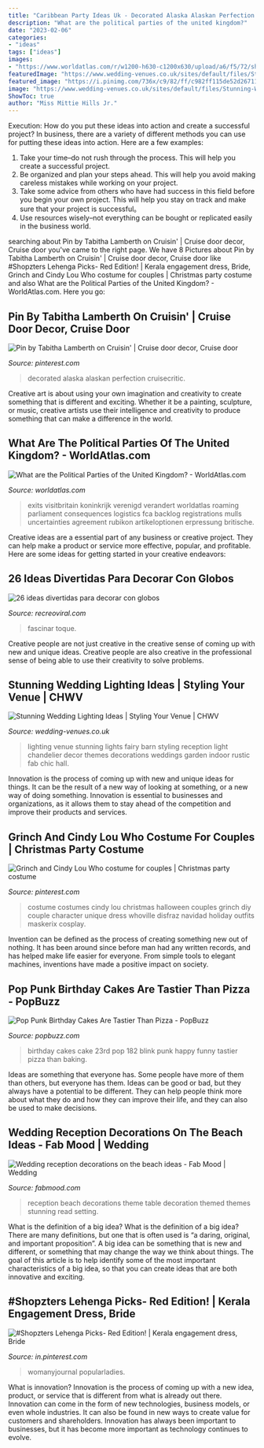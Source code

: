 ```yaml
---
title: "Caribbean Party Ideas Uk - Decorated Alaska Alaskan Perfection Cruisecritic"
description: "What are the political parties of the united kingdom?"
date: "2023-02-06"
categories:
- "ideas"
tags: ["ideas"]
images:
- "https://www.worldatlas.com/r/w1200-h630-c1200x630/upload/a6/f5/72/shutterstock-442081546-1.jpg"
featuredImage: "https://www.wedding-venues.co.uk/sites/default/files/Stunning-Wedding-Lighting-Ideas-fabmood.jpg"
featured_image: "https://i.pinimg.com/736x/c9/82/ff/c982ff115de52d26711f31a45ece01f5.jpg"
image: "https://www.wedding-venues.co.uk/sites/default/files/Stunning-Wedding-Lighting-Ideas-fabmood.jpg"
ShowToc: true
author: "Miss Mittie Hills Jr."
---
```



Execution: How do you put these ideas into action and create a successful project?
In business, there are a variety of different methods you can use for putting these ideas into action. Here are a few examples:
1. Take your time–do not rush through the process. This will help you create a successful project.
2. Be organized and plan your steps ahead. This will help you avoid making careless mistakes while working on your project.
3. Take some advice from others who have had success in this field before you begin your own project. This will help you stay on track and make sure that your project is successful。
4. Use resources wisely–not everything can be bought or replicated easily in the business world.

	

		
searching about Pin by Tabitha Lamberth on Cruisin&#039; | Cruise door decor, Cruise door you've came to the right page. We have 8 Pictures about Pin by Tabitha Lamberth on Cruisin&#039; | Cruise door decor, Cruise door like #Shopzters Lehenga Picks- Red Edition! | Kerala engagement dress, Bride, Grinch and Cindy Lou Who costume for couples | Christmas party costume and also What are the Political Parties of the United Kingdom? - WorldAtlas.com. Here you go:
		
    
## Pin By Tabitha Lamberth On Cruisin&#039; | Cruise Door Decor, Cruise Door

<img loading=lazy src="https://i.pinimg.com/736x/c9/82/ff/c982ff115de52d26711f31a45ece01f5.jpg" onerror="this.onerror=null;this.src='https://tse4.mm.bing.net/th?id=OIP.jS5o21esHRbsPYH5BEiDpQHaJ3&amp;pid=15.1';" alt="Pin by Tabitha Lamberth on Cruisin&#039; | Cruise door decor, Cruise door">

_Source: pinterest.com_

>decorated alaska alaskan perfection cruisecritic. 

	

Creative art is about using your own imagination and creativity to create something that is different and exciting. Whether it be a painting, sculpture, or music, creative artists use their intelligence and creativity to produce something that can make a difference in the world.

    
## What Are The Political Parties Of The United Kingdom? - WorldAtlas.com

<img loading=lazy src="https://www.worldatlas.com/r/w1200-h630-c1200x630/upload/a6/f5/72/shutterstock-442081546-1.jpg" onerror="this.onerror=null;this.src='https://tse3.mm.bing.net/th?id=OIP.CHQbcLl3X9cqq4mX6rT-8QHaEa&amp;pid=15.1';" alt="What are the Political Parties of the United Kingdom? - WorldAtlas.com">

_Source: worldatlas.com_

>exits visitbritain koninkrijk verenigd verandert worldatlas roaming parliament consequences logistics fca backlog registrations mulls uncertainties agreement rubikon artikeloptionen erpressung britische. 

	

Creative ideas are a essential part of any business or creative project. They can help make a product or service more effective, popular, and profitable. Here are some ideas for getting started in your creative endeavors:

    
## 26 Ideas Divertidas Para Decorar Con Globos

<img loading=lazy src="https://www.recreoviral.com/wp-content/uploads/2018/03/Decoración-con-globos-10.jpg" onerror="this.onerror=null;this.src='https://tse4.mm.bing.net/th?id=OIP.CxCr8_28sukZlnpbUT25owAAAA&amp;pid=15.1';" alt="26 ideas divertidas para decorar con globos">

_Source: recreoviral.com_

>fascinar toque. 

	

Creative people are not just creative in the creative sense of coming up with new and unique ideas. Creative people are also creative in the professional sense of being able to use their creativity to solve problems.

    
## Stunning Wedding Lighting Ideas | Styling Your Venue | CHWV

<img loading=lazy src="https://www.wedding-venues.co.uk/sites/default/files/Stunning-Wedding-Lighting-Ideas-fabmood.jpg" onerror="this.onerror=null;this.src='https://tse3.mm.bing.net/th?id=OIP.81wTDvMbqK9It9n7OtcaOwHaLH&amp;pid=15.1';" alt="Stunning Wedding Lighting Ideas | Styling Your Venue | CHWV">

_Source: wedding-venues.co.uk_

>lighting venue stunning lights fairy barn styling reception light chandelier decor themes decorations weddings garden indoor rustic fab chic hall. 

	

Innovation is the process of coming up with new and unique ideas for things. It can be the result of a new way of looking at something, or a new way of doing something. Innovation is essential to businesses and organizations, as it allows them to stay ahead of the competition and improve their products and services.

    
## Grinch And Cindy Lou Who Costume For Couples | Christmas Party Costume

<img loading=lazy src="https://i.pinimg.com/736x/dd/b8/8d/ddb88dc321a4074d3424af68fd8e9728--cindy-lou-who-costume-costumes-for-couples.jpg" onerror="this.onerror=null;this.src='https://tse2.mm.bing.net/th?id=OIP._JShJTekrwI2g83sror5PQHaNd&amp;pid=15.1';" alt="Grinch and Cindy Lou Who costume for couples | Christmas party costume">

_Source: pinterest.com_

>costume costumes cindy lou christmas halloween couples grinch diy couple character unique dress whoville disfraz navidad holiday outfits maskerix cosplay. 

	

Invention can be defined as the process of creating something new out of nothing. It has been around since before man had any written records, and has helped make life easier for everyone. From simple tools to elegant machines, inventions have made a positive impact on society.

    
## Pop Punk Birthday Cakes Are Tastier Than Pizza - PopBuzz

<img loading=lazy src="https://s-media-cache-ak0.pinimg.com/736x/df/b4/0a/dfb40aa8c100eefc8291dec3e05bdba0.jpg" onerror="this.onerror=null;this.src='https://tse3.mm.bing.net/th?id=OIP.9gjF9Y_kAuBvaIGiXRVZDgHaJ3&amp;pid=15.1';" alt="Pop Punk Birthday Cakes Are Tastier Than Pizza - PopBuzz">

_Source: popbuzz.com_

>birthday cakes cake 23rd pop 182 blink punk happy funny tastier pizza than baking. 

	

Ideas are something that everyone has. Some people have more of them than others, but everyone has them. Ideas can be good or bad, but they always have a potential to be different. They can help people think more about what they do and how they can improve their life, and they can also be used to make decisions.

    
## Wedding Reception Decorations On The Beach Ideas - Fab Mood | Wedding

<img loading=lazy src="https://www.fabmood.com/wp-content/uploads/2013/08/tablescapes55.jpg" onerror="this.onerror=null;this.src='https://tse4.mm.bing.net/th?id=OIP.8T8MH-2nU8HDgZVvo7MT5AHaK8&amp;pid=15.1';" alt="Wedding reception decorations on the beach ideas - Fab Mood | Wedding">

_Source: fabmood.com_

>reception beach decorations theme table decoration themed themes stunning read setting. 

	

What is the definition of a big idea?
What is the definition of a big idea? There are many definitions, but one that is often used is “a daring, original, and important proposition”. A big idea can be something that is new and different, or something that may change the way we think about things. The goal of this article is to help identify some of the most important characteristics of a big idea, so that you can create ideas that are both innovative and exciting.

    
## #Shopzters Lehenga Picks- Red Edition! | Kerala Engagement Dress, Bride

<img loading=lazy src="https://i.pinimg.com/736x/21/91/81/219181879de0ff14bbb8e7ca548a410e.jpg" onerror="this.onerror=null;this.src='https://tse4.mm.bing.net/th?id=OIP.0JMC1DBz7hVBcKQMky4_mQHaLH&amp;pid=15.1';" alt="#Shopzters Lehenga Picks- Red Edition! | Kerala engagement dress, Bride">

_Source: in.pinterest.com_

>womanyjournal popularladies. 

	

What is innovation?
Innovation is the process of coming up with a new idea, product, or service that is different from what is already out there. Innovation can come in the form of new technologies, business models, or even whole industries. It can also be found in new ways to create value for customers and shareholders. Innovation has always been important to businesses, but it has become more important as technology continues to evolve.

